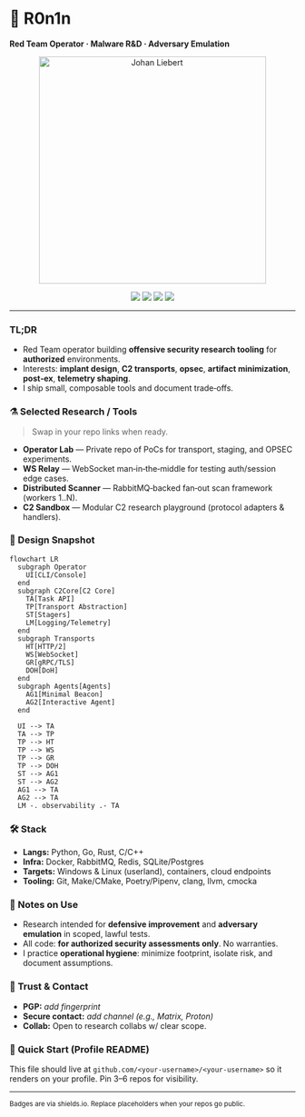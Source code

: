 # 🧩 R0n1n

**Red Team Operator · Malware R\&D · Adversary Emulation**

<p align="center">
  <img src="https://media.giphy.com/media/v1.Y2lkPTc5MGI3NjExZWR1OHU5NzdncGRidjE5ZzMyYzZvYnl3cWlrbTA3bTZ1MHBvZ2hvbCZlcD12MV9naWZzX3NlYXJjaCZjdD1n/gGC6a1N8Vd0uW/giphy.gif" width="400" alt="Johan Liebert">
</p>

<p align="center">
  <img src="https://img.shields.io/badge/Focus-Adversary%20Emulation-informational" />
  <img src="https://img.shields.io/badge/Domains-Windows%20Internals%20%7C%20EDR%20Evasion%20%7C%20Transports-9cf" />
  <img src="https://img.shields.io/badge/Languages-Python%20%7C%20Go%20%7C%20Rust%20%7C%20C%2FC%2B%2B-blue" />
  <img src="https://img.shields.io/badge/Ethics-Authorized%20Use%20Only-success" />
</p>

---

### TL;DR

* Red Team operator building **offensive security research tooling** for **authorized** environments.
* Interests: **implant design**, **C2 transports**, **opsec**, **artifact minimization**, **post‑ex**, **telemetry shaping**.
* I ship small, composable tools and document trade‑offs.

### ⚗️ Selected Research / Tools

> Swap in your repo links when ready.

* **Operator Lab** — Private repo of PoCs for transport, staging, and OPSEC experiments.
* **WS Relay** — WebSocket man‑in‑the‑middle for testing auth/session edge cases.
* **Distributed Scanner** — RabbitMQ‑backed fan‑out scan framework (workers 1..N).
* **C2 Sandbox** — Modular C2 research playground (protocol adapters & handlers).

### 🧠 Design Snapshot

```mermaid
flowchart LR
  subgraph Operator
    UI[CLI/Console]
  end
  subgraph C2Core[C2 Core]
    TA[Task API]
    TP[Transport Abstraction]
    ST[Stagers]
    LM[Logging/Telemetry]
  end
  subgraph Transports
    HT[HTTP/2]
    WS[WebSocket]
    GR[gRPC/TLS]
    DOH[DoH]
  end
  subgraph Agents[Agents]
    AG1[Minimal Beacon]
    AG2[Interactive Agent]
  end

  UI --> TA
  TA --> TP
  TP --> HT
  TP --> WS
  TP --> GR
  TP --> DOH
  ST --> AG1
  ST --> AG2
  AG1 --> TA
  AG2 --> TA
  LM -. observability .- TA
```

### 🛠️ Stack

* **Langs:** Python, Go, Rust, C/C++
* **Infra:** Docker, RabbitMQ, Redis, SQLite/Postgres
* **Targets:** Windows & Linux (userland), containers, cloud endpoints
* **Tooling:** Git, Make/CMake, Poetry/Pipenv, clang, llvm, cmocka

### 📎 Notes on Use

* Research intended for **defensive improvement** and **adversary emulation** in scoped, lawful tests.
* All code: **for authorized security assessments only**. No warranties.
* I practice **operational hygiene**: minimize footprint, isolate risk, and document assumptions.

### 🔐 Trust & Contact

* **PGP:** *add fingerprint*
* **Secure contact:** *add channel (e.g., Matrix, Proton)*
* **Collab:** Open to research collabs w/ clear scope.

### 📌 Quick Start (Profile README)

This file should live at `github.com/<your‑username>/<your‑username>` so it renders on your profile. Pin 3–6 repos for visibility.

---

<sub>Badges are via shields.io. Replace placeholders when your repos go public.</sub>
